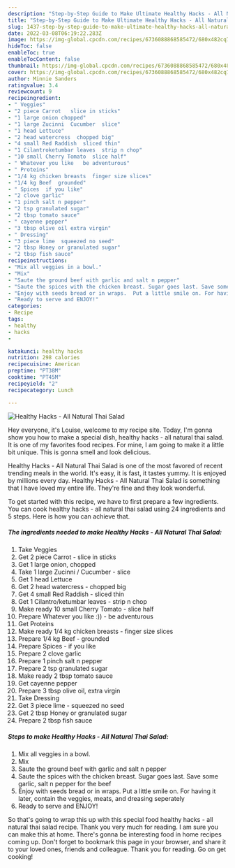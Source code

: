 ```yaml
---
description: "Step-by-Step Guide to Make Ultimate Healthy Hacks - All Natural Thai Salad"
title: "Step-by-Step Guide to Make Ultimate Healthy Hacks - All Natural Thai Salad"
slug: 1437-step-by-step-guide-to-make-ultimate-healthy-hacks-all-natural-thai-salad
date: 2022-03-08T06:19:22.283Z
image: https://img-global.cpcdn.com/recipes/6736088868585472/680x482cq70/healthy-hacks-all-natural-thai-salad-recipe-main-photo.jpg
hideToc: false
enableToc: true
enableTocContent: false
thumbnail: https://img-global.cpcdn.com/recipes/6736088868585472/680x482cq70/healthy-hacks-all-natural-thai-salad-recipe-main-photo.jpg
cover: https://img-global.cpcdn.com/recipes/6736088868585472/680x482cq70/healthy-hacks-all-natural-thai-salad-recipe-main-photo.jpg
author: Minnie Sanders
ratingvalue: 3.4
reviewcount: 9
recipeingredient:
- " Veggies"
- "2 piece Carrot   slice in sticks"
- "1 large onion chopped"
- "1 large Zucinni  Cucumber  slice"
- "1 head Lettuce"
- "2 head watercress  chopped big"
- "4 small Red Raddish  sliced thin"
- "1 Cilantroketumbar leaves  strip n chop"
- "10 small Cherry Tomato  slice half"
- " Whatever you like   be adventurous"
- " Proteins"
- "1/4 kg chicken breasts  finger size slices"
- "1/4 kg Beef  grounded"
- " Spices  if you like"
- "2 clove garlic"
- "1 pinch salt n pepper"
- "2 tsp granulated sugar"
- "2 tbsp tomato sauce"
- " cayenne pepper"
- "3 tbsp olive oil extra virgin"
- " Dressing"
- "3 piece lime  squeezed no seed"
- "2 tbsp Honey or granulated sugar"
- "2 tbsp fish sauce"
recipeinstructions:
- "Mix all veggies in a bowl."
- "Mix"
- "Saute the ground beef with garlic and salt n pepper"
- "Saute the spices with the chicken breast. Sugar goes last. Save some garlic, salt n pepper for the beef"
- "Enjoy with seeds bread or in wraps.  Put a little smile on. For having it later, contain the veggies, meats, and dreasing seperately"
- "Ready to serve and ENJOY!"
categories:
- Recipe
tags:
- healthy
- hacks
- 

katakunci: healthy hacks  
nutrition: 298 calories
recipecuisine: American
preptime: "PT38M"
cooktime: "PT45M"
recipeyield: "2"
recipecategory: Lunch

---
```



![Healthy Hacks - All Natural Thai Salad](https://img-global.cpcdn.com/recipes/6736088868585472/680x482cq70/healthy-hacks-all-natural-thai-salad-recipe-main-photo.jpg)

Hey everyone, it's Louise, welcome to my recipe site. Today, I'm gonna show you how to make a special dish, healthy hacks - all natural thai salad. It is one of my favorites food recipes. For mine, I am going to make it a little bit unique. This is gonna smell and look delicious.

Healthy Hacks - All Natural Thai Salad is one of the most favored of recent trending meals in the world. It's easy, it is fast, it tastes yummy. It is enjoyed by millions every day. Healthy Hacks - All Natural Thai Salad is something that I have loved my entire life. They're fine and they look wonderful.




To get started with this recipe, we have to first prepare a few ingredients. You can cook healthy hacks - all natural thai salad using 24 ingredients and 5 steps. Here is how you can achieve that.

<!--inarticleads1-->

##### The ingredients needed to make Healthy Hacks - All Natural Thai Salad:

1. Take  Veggies
1. Get 2 piece Carrot -  slice in sticks
1. Get 1 large onion, chopped
1. Take 1 large Zucinni / Cucumber - slice
1. Get 1 head Lettuce
1. Get 2 head watercress - chopped big
1. Get 4 small Red Raddish - sliced thin
1. Get 1 Cilantro/ketumbar leaves - strip n chop
1. Make ready 10 small Cherry Tomato - slice half
1. Prepare  Whatever you like :)) - be adventurous
1. Get  Proteins
1. Make ready 1/4 kg chicken breasts - finger size slices
1. Prepare 1/4 kg Beef - grounded
1. Prepare  Spices - if you like
1. Prepare 2 clove garlic
1. Prepare 1 pinch salt n pepper
1. Prepare 2 tsp granulated sugar
1. Make ready 2 tbsp tomato sauce
1. Get  cayenne pepper
1. Prepare 3 tbsp olive oil, extra virgin
1. Take  Dressing
1. Get 3 piece lime - squeezed no seed
1. Get 2 tbsp Honey or granulated sugar
1. Prepare 2 tbsp fish sauce




<!--inarticleads2-->

##### Steps to make Healthy Hacks - All Natural Thai Salad:

1. Mix all veggies in a bowl.
1. Mix
1. Saute the ground beef with garlic and salt n pepper
1. Saute the spices with the chicken breast. Sugar goes last. Save some garlic, salt n pepper for the beef
1. Enjoy with seeds bread or in wraps.  Put a little smile on. For having it later, contain the veggies, meats, and dreasing seperately
1. Ready to serve and ENJOY!



So that's going to wrap this up with this special food healthy hacks - all natural thai salad recipe. Thank you very much for reading. I am sure you can make this at home. There's gonna be interesting food in home recipes coming up. Don't forget to bookmark this page in your browser, and share it to your loved ones, friends and colleague. Thank you for reading. Go on get cooking!
